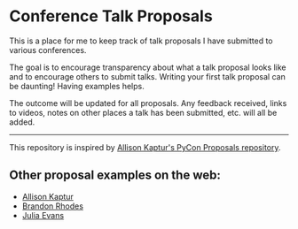 # Conference Talk Proposals
This is a place for me to keep track of talk proposals I have submitted to various conferences.

The goal is to encourage transparency about what a talk proposal looks like and to encourage others to submit talks. Writing your first talk proposal can be daunting! Having examples helps.

The outcome will be updated for all proposals. Any feedback received, links to videos, notes on other places a talk has been submitted, etc. will all be added.

---

This repository is inspired by [Allison Kaptur's PyCon Proposals repository](https://github.com/akaptur/pycon-proposals).

## Other proposal examples on the web:
* [Allison Kaptur](https://github.com/akaptur/pycon-proposals)
* [Brandon Rhodes](http://rhodesmill.org/brandon/2013/example-pycon-proposals/)
* [Julia Evans](https://github.com/jvns/talks/tree/master/proposals)
